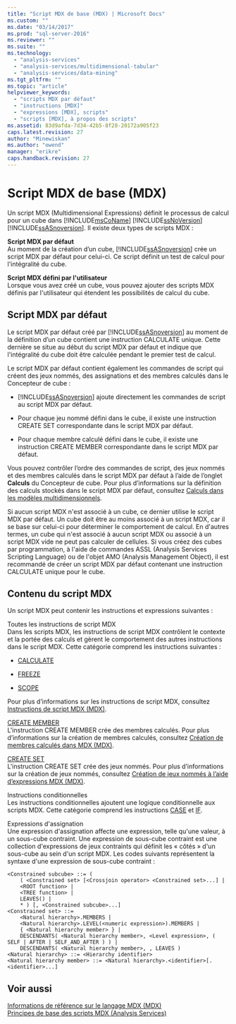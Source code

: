 ```yaml
---
title: "Script MDX de base (MDX) | Microsoft Docs"
ms.custom: ""
ms.date: "03/14/2017"
ms.prod: "sql-server-2016"
ms.reviewer: ""
ms.suite: ""
ms.technology: 
  - "analysis-services"
  - "analysis-services/multidimensional-tabular"
  - "analysis-services/data-mining"
ms.tgt_pltfrm: ""
ms.topic: "article"
helpviewer_keywords: 
  - "scripts MDX par défaut"
  - "instructions [MDX]"
  - "expressions [MDX], scripts"
  - "scripts [MDX], à propos des scripts"
ms.assetid: 83d9afda-7d34-42b5-8f28-20172a905f23
caps.latest.revision: 27
author: "Minewiskan"
ms.author: "owend"
manager: "erikre"
caps.handback.revision: 27
---
```

# Script MDX de base (MDX)
  Un script MDX (Multidimensional Expressions) définit le processus de calcul pour un cube dans [!INCLUDE[msCoName](../../../includes/msconame-md.md)] [!INCLUDE[ssNoVersion](../../../includes/ssnoversion-md.md)] [!INCLUDE[ssASnoversion](../../../includes/ssasnoversion-md.md)]. Il existe deux types de scripts MDX :  
  
 **Script MDX par défaut**  
 Au moment de la création d’un cube, [!INCLUDE[ssASnoversion](../../../includes/ssasnoversion-md.md)] crée un script MDX par défaut pour celui-ci. Ce script définit un test de calcul pour l'intégralité du cube.  
  
 **Script MDX défini par l'utilisateur**  
 Lorsque vous avez créé un cube, vous pouvez ajouter des scripts MDX définis par l'utilisateur qui étendent les possibilités de calcul du cube.  
  
## Script MDX par défaut  
 Le script MDX par défaut créé par [!INCLUDE[ssASnoversion](../../../includes/ssasnoversion-md.md)] au moment de la définition d’un cube contient une instruction CALCULATE unique. Cette dernière se situe au début du script MDX par défaut et indique que l'intégralité du cube doit être calculée pendant le premier test de calcul.  
  
 Le script MDX par défaut contient également les commandes de script qui créent des jeux nommés, des assignations et des membres calculés dans le Concepteur de cube :  
  
-   [!INCLUDE[ssASnoversion](../../../includes/ssasnoversion-md.md)] ajoute directement les commandes de script au script MDX par défaut.  
  
-   Pour chaque jeu nommé défini dans le cube, il existe une instruction CREATE SET correspondante dans le script MDX par défaut.  
  
-   Pour chaque membre calculé défini dans le cube, il existe une instruction CREATE MEMBER correspondante dans le script MDX par défaut.  
  
 Vous pouvez contrôler l’ordre des commandes de script, des jeux nommés et des membres calculés dans le script MDX par défaut à l’aide de l’onglet **Calculs** du Concepteur de cube. Pour plus d’informations sur la définition des calculs stockés dans le script MDX par défaut, consultez [Calculs dans les modèles multidimensionnels](../../../analysis-services/multidimensional-models/calculations-in-multidimensional-models.md).  
  
 Si aucun script MDX n'est associé à un cube, ce dernier utilise le script MDX par défaut. Un cube doit être au moins associé à un script MDX, car il se base sur celui-ci pour déterminer le comportement de calcul. En d'autres termes, un cube qui n'est associé à aucun script MDX ou associé à un script MDX vide ne peut pas calculer de cellules. Si vous créez des cubes par programmation, à l'aide de commandes ASSL (Analysis Services Scripting Language) ou de l'objet AMO (Analysis Management Object), il est recommandé de créer un script MDX par défaut contenant une instruction CALCULATE unique pour le cube.  
  
## Contenu du script MDX  
 Un script MDX peut contenir les instructions et expressions suivantes :  
  
 Toutes les instructions de script MDX  
 Dans les scripts MDX, les instructions de script MDX contrôlent le contexte et la portée des calculs et gèrent le comportement des autres instructions dans le script MDX. Cette catégorie comprend les instructions suivantes :  
  
-   [CALCULATE](../Topic/CALCULATE%20Statement%20\(MDX\).md)  
  
-   [FREEZE](../Topic/FREEZE%20Statement%20\(MDX\).md)  
  
-   [SCOPE](../Topic/SCOPE%20Statement%20\(MDX\).md)  
  
 Pour plus d’informations sur les instructions de script MDX, consultez [Instructions de script MDX &#40;MDX&#41;](../../../mdx/mdx-scripting-statements-mdx.md).  
  
 [CREATE MEMBER](../Topic/CREATE%20MEMBER%20Statement%20\(MDX\).md)  
 L'instruction CREATE MEMBER crée des membres calculés. Pour plus d’informations sur la création de membres calculés, consultez [Création de membres calculés dans MDX &#40;MDX&#41;](../../../analysis-services/multidimensional-models/mdx/building-calculated-members-in-mdx-mdx.md).  
  
 [CREATE SET](../Topic/CREATE%20SET%20Statement%20\(MDX\).md)  
 L'instruction CREATE SET crée des jeux nommés. Pour plus d’informations sur la création de jeux nommés, consultez [Création de jeux nommés à l’aide d’expressions MDX &#40;MDX&#41;](../../../analysis-services/multidimensional-models/mdx/building-named-sets-in-mdx-mdx.md).  
  
 Instructions conditionnelles  
 Les instructions conditionnelles ajoutent une logique conditionnelle aux scripts MDX. Cette catégorie comprend les instructions [CASE](../../../mdx/case-statement-mdx.md) et [IF](../Topic/IF%20Statement%20%20\(MDX\).md).  
  
 Expressions d'assignation  
 Une expression d'assignation affecte une expression, telle qu'une valeur, à un sous-cube contraint. Une expression de sous-cube contraint est une collection d'expressions de jeux contraints qui définit les « côtés » d'un sous-cube au sein d'un script MDX. Les codes suivants représentent la syntaxe d'une expression de sous-cube contraint :  
  
```  
<Constrained subcube> ::= (   
    ( <Constrained set> [<Crossjoin operator> <Constrained set>...] |  
    <ROOT function> |  
    <TREE function> |  
    LEAVES() |  
    * ) [, <Constrained subcube>...]  
<Constrained set> ::=   
    <Natural hierarchy>.MEMBERS |   
    <Natural hierarchy>.LEVEL(<numeric expression>).MEMBERS |   
    { <Natural hierarchy member> } |   
    DESCENDANTS( <Natural hierarchy member>, <Level expression>, ( SELF | AFTER | SELF_AND_AFTER ) ) |   
    DESCENDANTS( <Natural hierarchy member>, , LEAVES )  
<Natural hierarchy> ::= <Hierarchy identifier>  
<Natural hierarchy member> ::= <Natural hierarchy>.<identifier>[.<identifier>...]  
```  
  
## Voir aussi  
 [Informations de référence sur le langage MDX &#40;MDX&#41;](../../../mdx/mdx-language-reference-mdx.md)   
 [Principes de base des scripts MDX &#40;Analysis Services&#41;](../../../analysis-services/multidimensional-models/mdx/mdx-scripting-fundamentals-analysis-services.md)  
  
  